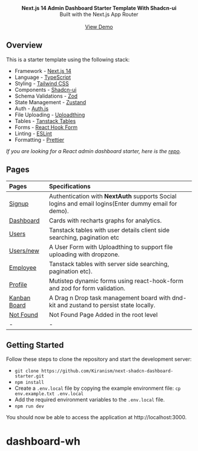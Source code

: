 <picture>
  <source media="(prefers-color-scheme: dark)" srcset="https://user-images.githubusercontent.com/9113740/201498864-2a900c64-d88f-4ed4-b5cf-770bcb57e1f5.png">
  <source media="(prefers-color-scheme: light)" srcset="https://user-images.githubusercontent.com/9113740/201498152-b171abb8-9225-487a-821c-6ff49ee48579.png">
</picture>

<div align="center"><strong>Next.js 14 Admin Dashboard Starter Template With Shadcn-ui</strong></div>
<div align="center">Built with the Next.js App Router</div>
<br />
<div align="center">
<a href="https://next-shadcn-dashboard-starter.vercel.app">View Demo</a>
<span>
</div>

## Overview

This is a starter template using the following stack:

- Framework - [Next.js 14](https://nextjs.org/13)
- Language - [TypeScript](https://www.typescriptlang.org)
- Styling - [Tailwind CSS](https://tailwindcss.com)
- Components - [Shadcn-ui](https://ui.shadcn.com)
- Schema Validations - [Zod](https://zod.dev)
- State Management - [Zustand](https://zustand-demo.pmnd.rs)
- Auth - [Auth.js](https://authjs.dev/)
- File Uploading - [Uploadthing](https://uploadthing.com)
- Tables - [Tanstack Tables](https://ui.shadcn.com/docs/components/data-table)
- Forms - [React Hook Form](https://ui.shadcn.com/docs/components/form)
- Linting - [ESLint](https://eslint.org)
- Formatting - [Prettier](https://prettier.io)

_If you are looking for a React admin dashboard starter, here is the [repo](https://github.com/Kiranism/react-shadcn-dashboard-starter)._

## Pages

| Pages                                                                             | Specifications                                                                                        |
| :-------------------------------------------------------------------------------- | :---------------------------------------------------------------------------------------------------- |
| [Signup](https://next-shadcn-dashboard-starter.vercel.app/)                       | Authentication with **NextAuth** supports Social logins and email logins(Enter dummy email for demo). |
| [Dashboard](https://next-shadcn-dashboard-starter.vercel.app/dashboard)           | Cards with recharts graphs for analytics.                                                             |
| [Users](https://next-shadcn-dashboard-starter.vercel.app/dashboard/user)          | Tanstack tables with user details client side searching, pagination etc                               |
| [Users/new](https://next-shadcn-dashboard-starter.vercel.app/dashboard/user/new)  | A User Form with Uploadthing to support file uploading with dropzone.                                 |
| [Employee](https://next-shadcn-dashboard-starter.vercel.app/dashboard/employee)   | Tanstack tables with server side searching, pagination etc).                                          |
| [Profile](https://next-shadcn-dashboard-starter.vercel.app/dashboard/profile)     | Mutistep dynamic forms using react-hook-form and zod for form validation.                             |
| [Kanban Board](https://next-shadcn-dashboard-starter.vercel.app/dashboard/kanban) | A Drag n Drop task management board with dnd-kit and zustand to persist state locally.                |
| [Not Found](https://next-shadcn-dashboard-starter.vercel.app/dashboard/notfound)  | Not Found Page Added in the root level                                                                |
| -                                                                                 | -                                                                                                     |

## Getting Started

Follow these steps to clone the repository and start the development server:

- `git clone https://github.com/Kiranism/next-shadcn-dashboard-starter.git`
- `npm install`
- Create a `.env.local` file by copying the example environment file:
  `cp env.example.txt .env.local`
- Add the required environment variables to the `.env.local` file.
- `npm run dev`

You should now be able to access the application at http://localhost:3000.
# dashboard-wh
